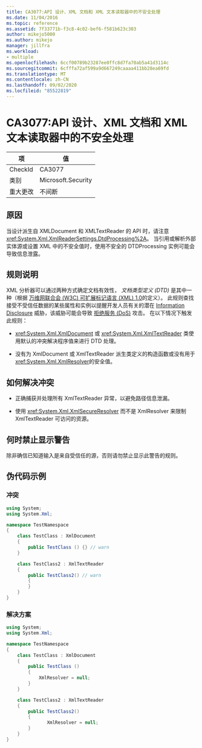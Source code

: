 ```yaml
---
title: CA3077:API 设计、XML 文档和 XML 文本读取器中的不安全处理
ms.date: 11/04/2016
ms.topic: reference
ms.assetid: 7f33771b-f3c8-4c02-bef6-f581b623c303
author: mikejo5000
ms.author: mikejo
manager: jillfra
ms.workload:
- multiple
ms.openlocfilehash: 6ccf00789b23287ee0ffc8d7fa70ab5a41d3114c
ms.sourcegitcommit: 6cfffa72af599a9d667249caaaa411bb28ea69fd
ms.translationtype: MT
ms.contentlocale: zh-CN
ms.lasthandoff: 09/02/2020
ms.locfileid: "85522819"
---
```

# <a name="ca3077-insecure-processing-in-api-design-xml-document-and-xml-text-reader"></a>CA3077:API 设计、XML 文档和 XML 文本读取器中的不安全处理

|项|值|
|-|-|
|CheckId|CA3077|
|类别|Microsoft.Security|
|重大更改|不间断|

## <a name="cause"></a>原因
当设计派生自 XMLDocument 和 XMLTextReader 的 API 时，请注意 <xref:System.Xml.XmlReaderSettings.DtdProcessing%2A>。  当引用或解析外部实体源或设置 XML 中的不安全值时，使用不安全的 DTDProcessing 实例可能会导致信息泄露。

## <a name="rule-description"></a>规则说明
XML 分析器可以通过两种方式确定文档有效性， *文档类型定义 (DTD)* 是其中一种（根据  [万维网联合会 (W3C) 可扩展标记语言 (XML) 1.0](https://www.w3.org/TR/2008/REC-xml-20081126/)的定义）。 此规则查找接受不受信任数据的某些属性和实例以提醒开发人员有关的潜在 [Information Disclosure](/dotnet/framework/wcf/feature-details/information-disclosure) 威胁，该威胁可能会导致 [拒绝服务 (DoS)](/dotnet/framework/wcf/feature-details/denial-of-service) 攻击。 在以下情况下触发此规则：

- <xref:System.Xml.XmlDocument> 或 <xref:System.Xml.XmlTextReader> 类使用默认的冲突解决程序值来进行 DTD 处理。

- 没有为 XmlDocument 或 XmlTextReader 派生类定义的构造函数或没有用于 <xref:System.Xml.XmlResolver>的安全值。

## <a name="how-to-fix-violations"></a>如何解决冲突

- 正确捕获并处理所有 XmlTextReader 异常，以避免路径信息泄漏。

- 使用 <xref:System.Xml.XmlSecureResolver> 而不是 XmlResolver 来限制 XmlTextReader 可访问的资源。

## <a name="when-to-suppress-warnings"></a>何时禁止显示警告
除非确信已知道输入是来自受信任的源，否则请勿禁止显示此警告的规则。

## <a name="pseudo-code-examples"></a>伪代码示例

### <a name="violation"></a>冲突

```csharp
using System;
using System.Xml;

namespace TestNamespace
{
    class TestClass : XmlDocument
    {
        public TestClass () {} // warn
    }

    class TestClass2 : XmlTextReader
    {
        public TestClass2() // warn
        {
        }
    }
}
```

### <a name="solution"></a>解决方案

```csharp
using System;
using System.Xml;

namespace TestNamespace
{
    class TestClass : XmlDocument
    {
        public TestClass ()
        {
            XmlResolver = null;
        }
    }

    class TestClass2 : XmlTextReader
    {
        public TestClass2()
        {
               XmlResolver = null;
        }
    }
}
```
